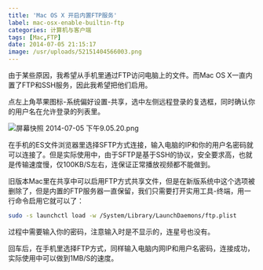 ```yaml
---
title: 'Mac OS X 开启内置FTP服务'
label: mac-osx-enable-builtin-ftp
categories: 计算机与客户端
tags: [Mac,FTP]
date: 2014-07-05 21:15:17
image: /usr/uploads/52151404566003.png
---
```

由于某些原因，我希望从手机里通过FTP访问电脑上的文件。而Mac OS X一直内置了FTP和SSH服务，因此我希望把他们启用。

点左上角苹果图标-系统偏好设置-共享，选中左侧远程登录的复选框，同时确认你的用户名在允许登录的列表里。

<img src="/usr/uploads/52151404566003.png" title="屏幕快照 2014-07-05 下午9.05.20.png"/>

在手机的ES文件浏览器里选择SFTP方式连接，输入电脑的IP和你的用户名密码就可以连接了。但是实际使用中，由于SFTP是基于SSH的协议，安全要求高，也就是传输速度慢，仅100KB/S左右，连保证正常播放视频都不能做到。

旧版本Mac里在共享中可以启用FTP方式共享文件，但是在新版系统中这个选项被删除了，但是内置的FTP服务器一直保留，我们只需要打开实用工具-终端，用一行命令启用它就可以了：

```bash
sudo -s launchctl load -w /System/Library/LaunchDaemons/ftp.plist
```

过程中需要输入你的密码，注意输入时是不显示的，连星号也没有。

回车后，在手机里选择FTP方式，同样输入电脑内网IP和用户名密码，连接成功，实际使用中可以做到1MB/S的速度。
